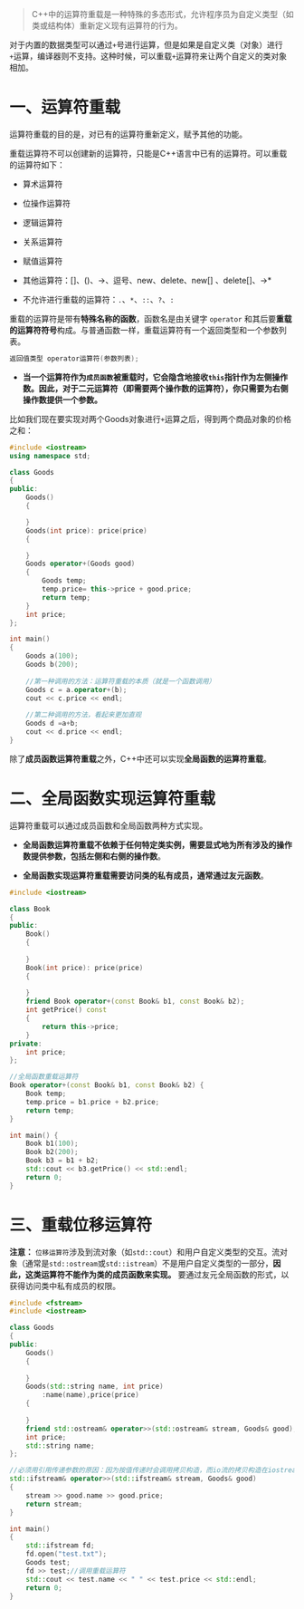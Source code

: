 > C++中的运算符重载是一种特殊的多态形式，允许程序员为自定义类型（如类或结构体）重新定义现有运算符的行为。

对于内置的数据类型可以通过`+`号进行运算，但是如果是自定义类（对象）进行`+`运算，编译器则不支持。这种时候，可以重载`+`运算符来让两个自定义的类对象相加。

# 一、运算符重载

运算符重载的目的是，对已有的运算符重新定义，赋予其他的功能。

重载运算符不可以创建新的运算符，只能是C++语言中已有的运算符。可以重载的运算符如下：

- 算术运算符
- 位操作运算符
- 逻辑运算符
- 关系运算符
- 赋值运算符
- 其他运算符：[]、()、->、逗号、new、delete、new[] 、delete[]、->*

- 不允许进行重载的运算符：`.`、`*`、`::`、`?`、`:`

重载的运算符是带有**特殊名称的函数**，函数名是由关键字 `operator` 和其后要**重载的运算符符号**构成。与普通函数一样，重载运算符有一个返回类型和一个参数列表。

```cpp
返回值类型 operator运算符(参数列表);
```

- **当一个运算符作为`成员函数`被重载时，它会隐含地接收`this`指针作为左侧操作数。因此，对于二元运算符（即需要两个操作数的运算符），你只需要为右侧操作数提供一个参数。**

比如我们现在要实现对两个Goods对象进行`+`运算之后，得到两个商品对象的价格之和：

```cpp
#include <iostream>
using namespace std;

class Goods
{
public:
	Goods()
	{

	}
	Goods(int price): price(price)
	{

	}
	Goods operator+(Goods good)
	{
		Goods temp;
		temp.price= this->price + good.price;
		return temp;
	}
	int price;
};

int main()
{
	Goods a(100);
	Goods b(200);
	
	//第一种调用的方法：运算符重载的本质（就是一个函数调用）
	Goods c = a.operator+(b);
	cout << c.price << endl;
	
	//第二种调用的方法，看起来更加直观
	Goods d =a+b;
	cout << d.price << endl;
}
```

除了**成员函数运算符重载**之外，C++中还可以实现**全局函数的运算符重载**。

# 二、全局函数实现运算符重载

运算符重载可以通过成员函数和全局函数两种方式实现。

- **全局函数运算符重载不依赖于任何特定类实例，需要显式地为所有涉及的操作数提供参数，包括左侧和右侧的操作数**。

- **全局函数实现运算符重载需要访问类的私有成员，通常通过友元函数**。

```cpp
#include <iostream>

class Book
{
public:
    Book()
    {
	    
    }
    Book(int price): price(price)
    {
	    
    }
    friend Book operator+(const Book& b1, const Book& b2);
    int getPrice() const
    {
	    return this->price;
    }
private:
    int price;
};

//全局函数重载运算符
Book operator+(const Book& b1, const Book& b2) {
    Book temp;
    temp.price = b1.price + b2.price;
    return temp;
}

int main() {
    Book b1(100);
    Book b2(200);
    Book b3 = b1 + b2;
    std::cout << b3.getPrice() << std::endl;
    return 0;
}
```

# 三、重载位移运算符

**注意：** `位移运算符`涉及到流对象（如`std::cout`）和用户自定义类型的交互。流对象（通常是`std::ostream`或`std::istream`）不是用户自定义类型的一部分，**因此，这类运算符不能作为类的成员函数来实现。** 要通过友元全局函数的形式，以获得访问类中私有成员的权限。

```cpp
#include <fstream>
#include <iostream>

class Goods
{
public:
	Goods()
	{ 
		
	}
	Goods(std::string name, int price)
		:name(name),price(price)
	{
	
	}
	friend std::ostream& operator>>(std::ostream& stream, Goods& good);
	int price;
	std::string name;
};

//必须用引用传递参数的原因：因为按值传递时会调用拷贝构造，而io流的拷贝构造在iostream库里面是禁用的状态。返回流引用是为了连续操作
std::ifstream& operator>>(std::ifstream& stream, Goods& good)
{
	stream >> good.name >> good.price;
	return stream;
}

int main()
{
	std::ifstream fd;
	fd.open("test.txt");
	Goods test;
	fd >> test;//调用重载运算符
	std::cout << test.name << " " << test.price << std::endl;
	return 0;
}
```